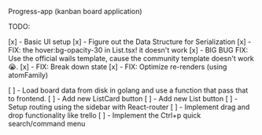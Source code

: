 Progress-app (kanban board application)

TODO:

[x] - Basic UI setup
[x] - Figure out the Data Structure for Serialization
[x] - FIX: the hover:bg-opacity-30 in List.tsx! it doesn't work
[x] - BIG BUG FIX: Use the official wails template, cause the community template doesn't work 😭.
[x] - FIX: Break down state
[x] - FIX: Optimize re-renders (using atomFamily)

[ ] - Load board data from disk in golang and use a function that pass that to frontend.
[ ] - Add new ListCard button
[ ] - Add new List button
[ ] - Setup routing using the sidebar with React-router
[ ] - Implement drag and drop functionality like trello
[ ] - Implement the Ctrl+p quick search/command menu
